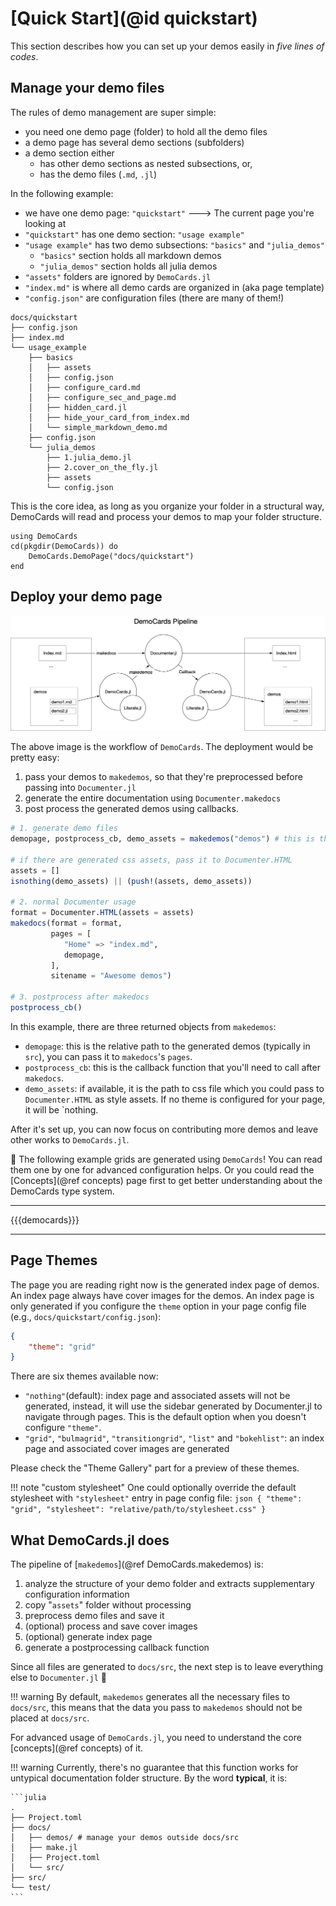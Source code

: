 # [Quick Start](@id quickstart)

This section describes how you can set up your demos easily in _five lines of codes_.

## Manage your demo files

The rules of demo management are super simple:

* you need one demo page (folder) to hold all the demo files
* a demo page has several demo sections (subfolders)
* a demo section either
    * has other demo sections as nested subsections, or,
    * has the demo files (`.md`, `.jl`)

In the following example:

* we have one demo page: `"quickstart"` ---> The current page you're looking at
* `"quickstart"` has one demo section: `"usage example"`
* `"usage example"` has two demo subsections: `"basics"` and `"julia_demos"`
  * `"basics"` section holds all markdown demos
  * `"julia_demos"` section holds all julia demos
* `"assets"` folders are ignored by `DemoCards.jl`
* `"index.md"` is where all demo cards are organized in (aka page template)
* `"config.json"` are configuration files (there are many of them!)

```text
docs/quickstart
├── config.json
├── index.md
└── usage_example
    ├── basics
    │   ├── assets
    │   ├── config.json
    │   ├── configure_card.md
    │   ├── configure_sec_and_page.md
    │   ├── hidden_card.jl
    │   ├── hide_your_card_from_index.md
    │   └── simple_markdown_demo.md
    ├── config.json
    └── julia_demos
        ├── 1.julia_demo.jl
        ├── 2.cover_on_the_fly.jl
        ├── assets
        └── config.json
```

This is the core idea, as long as you organize your folder in a structural way, DemoCards will read
and process your demos to map your folder structure.

```@repl simplest_demopage
using DemoCards
cd(pkgdir(DemoCards)) do
    DemoCards.DemoPage("docs/quickstart")
end
```

## Deploy your demo page

![democards workflow](assets/democards_workflow.png)

The above image is the workflow of `DemoCards`. The deployment would be pretty easy:

1. pass your demos to `makedemos`, so that they're preprocessed before passing into `Documenter.jl`
2. generate the entire documentation using `Documenter.makedocs`
3. post process the generated demos using callbacks.

```julia
# 1. generate demo files
demopage, postprocess_cb, demo_assets = makedemos("demos") # this is the relative path to docs/

# if there are generated css assets, pass it to Documenter.HTML
assets = []
isnothing(demo_assets) || (push!(assets, demo_assets))

# 2. normal Documenter usage
format = Documenter.HTML(assets = assets)
makedocs(format = format,
         pages = [
            "Home" => "index.md",
            demopage,
         ],
         sitename = "Awesome demos")

# 3. postprocess after makedocs
postprocess_cb()
```

In this example, there are three returned objects from `makedemos`:

* `demopage`: this is the relative path to the generated demos (typically in `src`), you
  can pass it to `makedocs`'s `pages`.
* `postprocess_cb`: this is the callback function that you'll need to call after `makedocs`.
* `demo_assets`: if available, it is the path to css file which you could pass to `Documenter.HTML`
  as style assets. If no theme is configured for your page, it will be `nothing.

After it's set up, you can now focus on contributing more demos and leave
other works to `DemoCards.jl`.

🎉 The following example grids are generated using `DemoCards`! You can read them one by one for
advanced configuration helps. Or you could read the [Concepts](@ref concepts) page first to get
better understanding about the DemoCards type system.

---

{{{democards}}}

---

## Page Themes

The page you are reading right now is the generated index page of demos. An index page always have
cover images for the demos. An index page is only generated if you configure the `theme` option in
your page config file (e.g., `docs/quickstart/config.json`):

```json
{
    "theme": "grid"
}
```

There are six themes available now:

* `"nothing"`(default): index page and associated assets will not be generated, instead, it will use
  the sidebar generated by Documenter.jl to navigate through pages. This is the default option when
  you doesn't configure `"theme"`.
* `"grid"`, `"bulmagrid"`, `"transitiongrid"`, `"list"` and `"bokehlist"`: an index page and associated cover images are generated

Please check the "Theme Gallery" part for a preview of these themes.

!!! note "custom stylesheet"
    One could optionally override the default stylesheet with `"stylesheet"` entry in page config file:
    ```json
    {
        "theme": "grid",
        "stylesheet": "relative/path/to/stylesheet.css"
    }
    ```

## What DemoCards.jl does

The pipeline of [`makedemos`](@ref DemoCards.makedemos) is:

1. analyze the structure of your demo folder and extracts supplementary configuration information
2. copy "`assets`" folder without processing
3. preprocess demo files and save it
4. (optional) process and save cover images
5. (optional) generate index page
6. generate a postprocessing callback function

Since all files are generated to `docs/src`, the next step is to leave everything else
to `Documenter.jl` 💯

!!! warning
    By default, `makedemos` generates all the necessary files to `docs/src`, this means that the
    data you pass to `makedemos` should not be placed at `docs/src`.

For advanced usage of `DemoCards.jl`, you need to understand the core [concepts](@ref concepts) of it.

!!! warning
    Currently, there's no guarantee that this function works for untypical
    documentation folder structure. By the word **typical**, it is:

    ```julia
    .
    ├── Project.toml
    ├── docs/
    │   ├── demos/ # manage your demos outside docs/src
    │   ├── make.jl
    │   ├── Project.toml
    │   └── src/
    ├── src/
    └── test/
    ```

